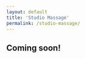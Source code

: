```yaml
---
layout: default
title: 'Studio Massage'
permalink: /studio-massage/
---
```


<div class="navbar-offset"></div><!-- .navbar-offset -->

<section>
	<div class="container">
		<div class="row">
			<div class="col-sm-8">
				<h1>Coming soon!</h1>
			</div><!-- .col-sm-8 -->
		</div><!-- .row -->
	</div><!-- .container -->
</section>
